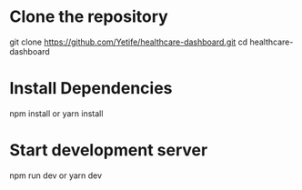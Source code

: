 # Clone the repository
git clone https://github.com/Yetife/healthcare-dashboard.git cd healthcare-dashboard

# Install Dependencies
npm install or yarn install

# Start development server
npm run dev or yarn dev
